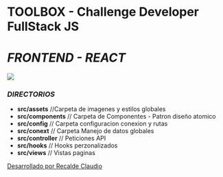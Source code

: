 # TOOLBOX - Challenge Developer FullStack JS 

# _FRONTEND - REACT_

![](./src/assets/img/challenge.jpg)

### **_DIRECTORIOS_**
- **src/assets**        //Carpeta de imagenes y estilos globales 
- **src/components**    // Carpeta de Componentes - Patron diseño atomico 
- **src/config**    // Carpeta configuracion conexion y rutas
- **src/conext**    // Carpeta Manejo de datos globales
- **src/controller**    // Peticiones  API
- **src/hooks**    // Hooks perzonalizados
- **src/views**    // Vistas paginas






[Desarrollado por Recalde Claudio](https://cr.net.ar)

